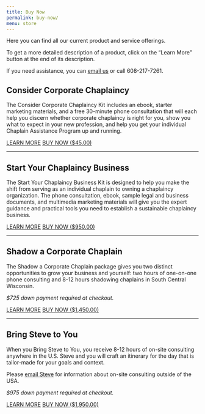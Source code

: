```yaml
---
title: Buy Now
permalink: buy-now/
menu: store
---
```

Here you can find all our current product and service offerings.

To get a more detailed description of a product, click on the “Learn More” button at the end of its description.

If you need assistance, you can [email us](mailto:info@corpchaps.com) or call 608-217-7261.

## Consider Corporate Chaplaincy
The Consider Corporate Chaplaincy Kit includes an ebook, starter marketing materials, and a free 30-minute phone consultation that will each help you discern whether corporate chaplaincy is right for you, show you what to expect in your new profession, and help you get your individual Chaplain Assistance Program up and running.

<a class="arrow learn" href="https://www.corpchaps.com/get-started/consider-corporate-chaplaincy/">
      LEARN MORE</a> <a class="button" href="https://gum.co/consider-corporate-chaplaincy">
      BUY NOW ($45.00)
    </a>

<hr>

## Start Your Chaplaincy Business
The Start Your Chaplaincy Business Kit is designed to help you make the shift from serving as an individual chaplain to owning a chaplaincy organization. The phone consultation, ebook, sample legal and business documents, and multimedia marketing materials will give you the expert guidance and practical tools you need to establish a sustainable chaplaincy business.

<a class="arrow learn" href="https://www.corpchaps.com/get-started/start-your-chaplaincy-business">
      LEARN MORE</a> <a class="button" href="https://gum.co/start-your-chaplaincy-business">
      BUY NOW ($950.00)
    </a>

<hr>

## Shadow a Corporate Chaplain
The Shadow a Corporate Chaplain package gives you two distinct opportunities to grow your business and yourself: two hours of one-on-one phone consulting and 8-12 hours shadowing chaplains in South Central Wisconsin.

*$725 down payment required at checkout.*

<a class="arrow learn" href="https://www.corpchaps.com/get-started/shadow-a-corporate-chaplain">
      LEARN MORE</a> <a class="button" href="https://gum.co/shadow-a-corporate-chaplain">
      BUY NOW ($1,450.00)
    </a>

<hr>

## Bring Steve to You
When you Bring Steve to You, you receive 8-12 hours of on-site consulting anywhere in the U.S. Steve and you will craft an itinerary for the day that is tailor-made for your goals and context.

Please [email Steve](mailto:steve@corpchaps.com) for information about on-site consulting outside of the USA.

*$975 down payment required at checkout.*

<a class="button" href="www.corpchaps.com/get-started/bring-steve-to-you">
      LEARN MORE</a> <a class="button" href="https://gum.co/bring-steve-to-you">
      BUY NOW ($1,950.00)
    </a>